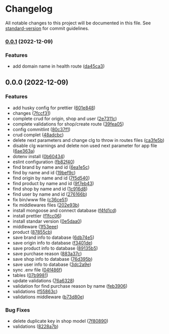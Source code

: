 # Changelog

All notable changes to this project will be documented in this file. See [standard-version](https://github.com/conventional-changelog/standard-version) for commit guidelines.

### [0.0.1](https://github.com/oicrruf/g16-node-and-mongo/compare/v0.0.0...v0.0.1) (2022-12-09)


### Features

* add domain name in health route ([da45ca3](https://github.com/oicrruf/g16-node-and-mongo/commit/da45ca337a4f560b67fc50898b3fdb835e8d4a74))

## 0.0.0 (2022-12-09)


### Features

* add husky config for prettier ([601e848](https://github.com/oicrruf/g16-node-and-mongo/commit/601e8487751cab97c054e6cb797c1ccd029f798d))
* changes ([7fccf31](https://github.com/oicrruf/g16-node-and-mongo/commit/7fccf319f5c9cd88a54b0cafadb3b10cd2736f7f))
* complete crud for origin, shop and user ([2e7311c](https://github.com/oicrruf/g16-node-and-mongo/commit/2e7311cc5b32c126f81f38525dcbe7f0a0cbaade))
* complete validations for shop/create route ([39fea05](https://github.com/oicrruf/g16-node-and-mongo/commit/39fea05831ef20d9a862b65ec728d0661e6d38ad))
* config commitlint ([80c37f1](https://github.com/oicrruf/g16-node-and-mongo/commit/80c37f110506095e7616ad00a611fc1d845b9b39))
* crud complet ([48adcbc](https://github.com/oicrruf/g16-node-and-mongo/commit/48adcbcade2c0c31ee10c69880a40d231f4ca2be))
* delete next parameters and change clg to throw in routes files ([ca3fe5b](https://github.com/oicrruf/g16-node-and-mongo/commit/ca3fe5b5c02e3fd1e93b10d3e3273586a0ee9e11))
* disable clg warnings and delete non used next parameter for app file ([6ae363a](https://github.com/oicrruf/g16-node-and-mongo/commit/6ae363a01cb62e5c01800f0269a8752cea3eb611))
* dotenv install ([0b60434](https://github.com/oicrruf/g16-node-and-mongo/commit/0b604345990a0f306a956d431c1d421bbaaf65f5))
* eslint configuration ([fb82f40](https://github.com/oicrruf/g16-node-and-mongo/commit/fb82f40f0bca3741df86bff7c05bbca8963b7650))
* find brand by name and id ([6ea1e5c](https://github.com/oicrruf/g16-node-and-mongo/commit/6ea1e5cb41b2f1dc286f5bcb2b27430602a6f7f4))
* find by name and id ([19bef9c](https://github.com/oicrruf/g16-node-and-mongo/commit/19bef9cd1e1cf3e648d834d470dd14345b6faea5))
* find origin by name and id ([7f5d540](https://github.com/oicrruf/g16-node-and-mongo/commit/7f5d540a2900a5de148113ba7285e9ab179d52b1))
* find product by name and id ([9f7eb43](https://github.com/oicrruf/g16-node-and-mongo/commit/9f7eb43b635061cfd94631b292cd59f3eefcd408))
* find shop by name and id ([1c916d8](https://github.com/oicrruf/g16-node-and-mongo/commit/1c916d80f7e5c36e95de8dcd59fe1009e7deae22))
* find user by name and id ([276166b](https://github.com/oicrruf/g16-node-and-mongo/commit/276166b877181a002d0b53f24f5a870add07ad92))
* fix bin/www file ([c36ce51](https://github.com/oicrruf/g16-node-and-mongo/commit/c36ce517e185f6d3439f5e034d1d29ed96e02333))
* fix middlewares files ([202e93b](https://github.com/oicrruf/g16-node-and-mongo/commit/202e93b2b999d761d41352d26b14ce55b0867a73))
* install mongoose and connect database ([f4fd1cd](https://github.com/oicrruf/g16-node-and-mongo/commit/f4fd1cd9c4d7c1b6b8f661e6621a7e4e349c9f2f))
* install prettier ([f1fcc06](https://github.com/oicrruf/g16-node-and-mongo/commit/f1fcc06472d1cf443a5163b2bd3963293530f41b))
* install standar version ([0e5daa0](https://github.com/oicrruf/g16-node-and-mongo/commit/0e5daa0c88157c266f14e8d021bc883055aa11e3))
* middleware ([1f53eee](https://github.com/oicrruf/g16-node-and-mongo/commit/1f53eeeafd77e81f437d1918f17402c446726df6))
* product ([87855cb](https://github.com/oicrruf/g16-node-and-mongo/commit/87855cb1c6de4ce327a85443373c067e08c6611e))
* save brand info to database ([6db74e5](https://github.com/oicrruf/g16-node-and-mongo/commit/6db74e569d33eac143f4c8f0a2e2ba4286527e26))
* save origin info to database ([f3401de](https://github.com/oicrruf/g16-node-and-mongo/commit/f3401de6c79a7d7728f009fb405409647fb68c1d))
* save product info to database ([89135b5](https://github.com/oicrruf/g16-node-and-mongo/commit/89135b5ebd9ac6fec5d4be43804bf69b8c6fdcb7))
* save purchase reason ([883a37c](https://github.com/oicrruf/g16-node-and-mongo/commit/883a37cb12ce9b3a1d1898f8754f041b06216bc8))
* save shop info to database ([76d395b](https://github.com/oicrruf/g16-node-and-mongo/commit/76d395b3156e682b55fef2eb4d7cab4cea273d8c))
* save user info to database ([3dc2a9e](https://github.com/oicrruf/g16-node-and-mongo/commit/3dc2a9ed3f3dfe4ff087b729e3b8249854bc2f33))
* sync .env file ([04f486f](https://github.com/oicrruf/g16-node-and-mongo/commit/04f486f5e710c6d2f29e1675417753cc0a4d2e78))
* tables ([07b9981](https://github.com/oicrruf/g16-node-and-mongo/commit/07b99816fb0e61ecc75ee1f7ca0faa993b2ddd43))
* update validations ([76a6328](https://github.com/oicrruf/g16-node-and-mongo/commit/76a6328cf8519503d50ca3b3a261410f8dda7969))
* validation for find purchase reason by name ([feb3906](https://github.com/oicrruf/g16-node-and-mongo/commit/feb3906e5f8f75893ab71a9e0f54f471112f97eb))
* validations ([f55863c](https://github.com/oicrruf/g16-node-and-mongo/commit/f55863caa0b4b61e6b6fa41eb5f952e6697dde0b))
* validations middleware ([b73d80e](https://github.com/oicrruf/g16-node-and-mongo/commit/b73d80ede0359764af9cdf41a84d7b116ddf03cc))


### Bug Fixes

* delete duplicate key in shop model ([7f80890](https://github.com/oicrruf/g16-node-and-mongo/commit/7f80890da4149f34841e8ddd12167cc98ecbe9c0))
* validations ([8228a7b](https://github.com/oicrruf/g16-node-and-mongo/commit/8228a7b5fd1ac09b60beccea1d152bee5a0eb683))
